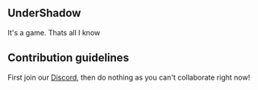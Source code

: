 ## UnderShadow
It's a game. Thats all I know

## Contribution guidelines
First join our [Discord](https://discord.gg/5xckMFxQhe), then do nothing as you can't collaborate right now!
